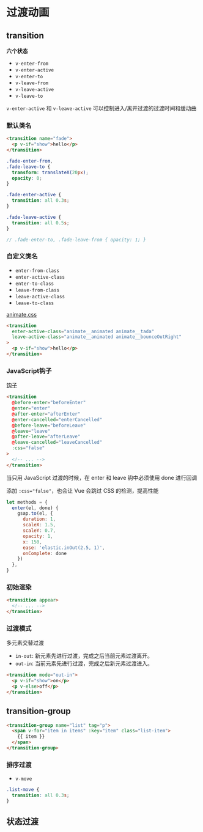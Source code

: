 # 过渡动画

## transition

**六个状态**

- `v-enter-from`
- `v-enter-active`
- `v-enter-to`
- `v-leave-from`
- `v-leave-active`
- `v-leave-to`

`v-enter-active` 和 `v-leave-active` 可以控制进入/离开过渡的过渡时间和缓动曲

### 默认类名

```html
<transition name="fade">
  <p v-if="show">hello</p>
</transition>
```

```scss
.fade-enter-from,
.fade-leave-to {
  transform: translateX(20px);
  opacity: 0;
}

.fade-enter-active {
  transition: all 0.3s;
}

.fade-leave-active {
  transition: all 0.5s;
}

// .fade-enter-to, .fade-leave-from { opacity: 1; }
```



### 自定义类名

- `enter-from-class`
- `enter-active-class`
- `enter-to-class`
- `leave-from-class`
- `leave-active-class`
- `leave-to-class`

[animate.css](https://animate.style/)

```html
<transition
  enter-active-class="animate__animated animate__tada"
  leave-active-class="animate__animated animate__bounceOutRight"
>
  <p v-if="show">hello</p>
</transition>
```



### JavaScript钩子

[钩子](https://v3.cn.vuejs.org/guide/transitions-enterleave.html#javascript-%E9%92%A9%E5%AD%90)

```html
<transition
  @before-enter="beforeEnter"
  @enter="enter"
  @after-enter="afterEnter"
  @enter-cancelled="enterCancelled"
  @before-leave="beforeLeave"
  @leave="leave"
  @after-leave="afterLeave"
  @leave-cancelled="leaveCancelled"
  :css="false"
>
  <!-- ... -->
</transition>
```



当只用 JavaScript 过渡的时候，在 enter 和 leave 钩中必须使用 done 进行回调

添加 `:css="false"`，也会让 Vue 会跳过 CSS 的检测，提高性能

```js
let methods = {
  enter(el, done) {
    gsap.to(el, {
      duration: 1,
      scaleX: 1.5,
      scaleY: 0.7,
      opacity: 1,
      x: 150,
      ease: 'elastic.inOut(2.5, 1)',
      onComplete: done
    })
  },
}
```



### 初始渲染

```html
<transition appear>
  <!-- ... -->
</transition>
```



### 过渡模式

多元素交替过渡

- `in-out`: 新元素先进行过渡，完成之后当前元素过渡离开。
- `out-in`: 当前元素先进行过渡，完成之后新元素过渡进入。

```html
<transition mode="out-in">
  <p v-if="show">on</p>
  <p v-else>off</p>
</transition>
```



## transition-group

```html
<transition-group name="list" tag="p">
  <span v-for="item in items" :key="item" class="list-item">
    {{ item }}
  </span>
</transition-group>
```



### 排序过渡

- `v-move`

```scss
.list-move {
  transition: all 0.3s;
}
```



## 状态过渡
